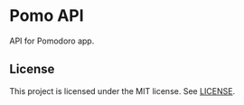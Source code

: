# Pomo API

API for Pomodoro app.

## License
This project is licensed under the MIT license. See [LICENSE](LICENSE).
